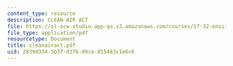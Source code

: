 ```yaml
---
content_type: resource
description: CLEAN AIR ACT
file: https://ol-ocw-studio-app-qa.s3.amazonaws.com/courses/17-32-environmental-politics-and-policy-spring-2003/2839d3345b37d37608ce855483c1e6c6_cleanairact.pdf
file_type: application/pdf
resourcetype: Document
title: cleanairact.pdf
uid: 2839d334-5b37-d376-08ce-855483c1e6c6
---
```

